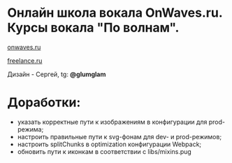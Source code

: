 # Онлайн школа вокала OnWaves.ru. Курсы вокала "По волнам".

[onwaves.ru](https://onwaves.ru/)

[freelance.ru](https://freelance.ru/nutheadbeast/onlajn-shkola-vokala-onwaves-2021-g-4226528.html)

Дизайн - Сергей, tg: **@glumglam**

# Доработки:

- указать корректные пути к изображениям в конфигурации для prod-режима;
- настроить правильные пути к svg-фонам для dev- и prod-режимов;
- настроить splitChunks в optimization конфигурации Webpack;
- обновить пути к иконкам в соответствии с libs/mixins.pug